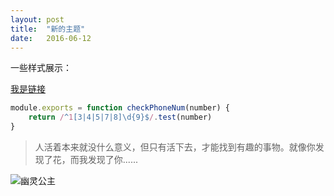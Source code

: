 ```yaml
---
layout: post
title:  "新的主题"
date:   2016-06-12
---
```


一些样式展示：

[我是链接](https://github.com)


```js
module.exports = function checkPhoneNum(number) {
    return /^1[3|4|5|7|8]\d{9}$/.test(number)
}
```


> 人活着本来就没什么意义，但只有活下去，才能找到有趣的事物。就像你发现了花，而我发现了你......

![ 幽灵公主](http://dd-personal.qiniudn.com/1.jpg)
